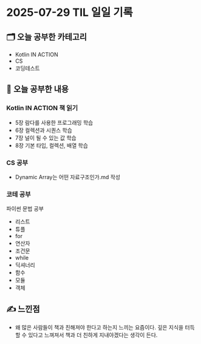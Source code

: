 # 2025-07-29 TIL 일일 기록

## 🗂️ 오늘 공부한 카테고리
- Kotlin IN ACTION 
- CS 
- 코딩테스트

## 📌 오늘 공부한 내용

### Kotlin IN ACTION 책 읽기 
- 5장 람다를 사용한 프로그래밍 학습
- 6장 컬렉션과 시퀀스 학습 
- 7장 널이 될 수 있는 값 학습 
- 8장 기본 타입, 컬렉션, 배열 학습 

### CS 공부
- Dynamic Array는 어떤 자료구조인가.md 작성 

### 코테 공부
파이썬 문법 공부 
- 리스트
- 튜플
- for
- 연산자
- 조건문
- while 
- 딕셔너리
- 함수
- 모듈
- 객체

## ✍️ 느낀점 
- 왜 많은 사람들이 책과 친해져야 한다고 하는지 느끼는 요즘이다. 깊은 지식을 터득할 수 있다고 느껴져서 책과 더 친하게 지내야겠다는 생각이 든다. 